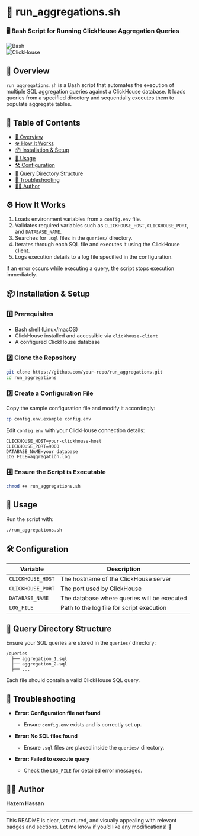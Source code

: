
# 🚀 run_aggregations.sh  

### 🖥️ Bash Script for Running ClickHouse Aggregation Queries  

![Bash](https://img.shields.io/badge/Bash-4EAA25?style=for-the-badge&logo=gnu-bash&logoColor=white)  
![ClickHouse](https://img.shields.io/badge/ClickHouse-FDEE21?style=for-the-badge&logo=clickhouse&logoColor=black)  

## 📌 Overview  

`run_aggregations.sh` is a Bash script that automates the execution of multiple SQL aggregation queries against a ClickHouse database. It loads queries from a specified directory and sequentially executes them to populate aggregate tables.  

## 📑 Table of Contents  

- [📌 Overview](#-overview)  
- [⚙️ How It Works](#️-how-it-works)  
- [📦 Installation & Setup](#-installation--setup)  
- [🚀 Usage](#-usage)  
- [🛠️ Configuration](#-configuration)  
- [📂 Query Directory Structure](#-query-directory-structure)  
- [🐞 Troubleshooting](#-troubleshooting)  
- [👨‍💻 Author](#-author)  

## ⚙️ How It Works  

1. Loads environment variables from a `config.env` file.  
2. Validates required variables such as `CLICKHOUSE_HOST`, `CLICKHOUSE_PORT`, and `DATABASE_NAME`.  
3. Searches for `.sql` files in the `queries/` directory.  
4. Iterates through each SQL file and executes it using the ClickHouse client.  
5. Logs execution details to a log file specified in the configuration.  

If an error occurs while executing a query, the script stops execution immediately.  

## 📦 Installation & Setup  

### 1️⃣ Prerequisites  

- Bash shell (Linux/macOS)  
- ClickHouse installed and accessible via `clickhouse-client`  
- A configured ClickHouse database  

### 2️⃣ Clone the Repository  

```bash
git clone https://github.com/your-repo/run_aggregations.git
cd run_aggregations
```

### 3️⃣ Create a Configuration File  

Copy the sample configuration file and modify it accordingly:  

```bash
cp config.env.example config.env
```

Edit `config.env` with your ClickHouse connection details:  

```
CLICKHOUSE_HOST=your-clickhouse-host
CLICKHOUSE_PORT=9000
DATABASE_NAME=your_database
LOG_FILE=aggregation.log
```

### 4️⃣ Ensure the Script is Executable  

```bash
chmod +x run_aggregations.sh
```

## 🚀 Usage  

Run the script with:  

```bash
./run_aggregations.sh
```

## 🛠️ Configuration  

| Variable          | Description                          |
|------------------|----------------------------------|
| `CLICKHOUSE_HOST` | The hostname of the ClickHouse server |
| `CLICKHOUSE_PORT` | The port used by ClickHouse       |
| `DATABASE_NAME`  | The database where queries will be executed |
| `LOG_FILE`       | Path to the log file for script execution |

## 📂 Query Directory Structure  

Ensure your SQL queries are stored in the `queries/` directory:  

```
/queries
  ├── aggregation_1.sql
  ├── aggregation_2.sql
  ├── ...
```

Each file should contain a valid ClickHouse SQL query.  

## 🐞 Troubleshooting  

- **Error: Configuration file not found**  
  - Ensure `config.env` exists and is correctly set up.  

- **Error: No SQL files found**  
  - Ensure `.sql` files are placed inside the `queries/` directory.  

- **Error: Failed to execute query**  
  - Check the `LOG_FILE` for detailed error messages.  

## 👨‍💻 Author  

**Hazem Hassan**  

---

This README is clear, structured, and visually appealing with relevant badges and sections. Let me know if you’d like any modifications! 🚀 
